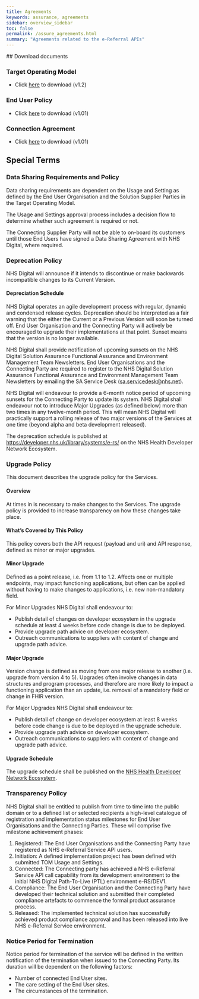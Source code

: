 ```yaml
---
title: Agreements
keywords: assurance, agreements
sidebar: overview_sidebar
toc: false
permalink: /assure_agreements.html
summary: "Agreements related to the e-Referral APIs"
---
```


## Download documents

### Target Operating Model

* Click [here](downloads/agreements/Target_Operating_Model_-_e-RS_APIs_-_Self-Evaluation_Checklist_V1_2.xslx) to download (v1.2)

### End User Policy

* Click [here](https://developer.nhs.uk/wp-content/uploads/2018/05/NHSD-End-User-Policy-Template_V1_01.docx) to download (v1.01)

### Connection Agreement

* Click [here](https://developer.nhs.uk/wp-content/uploads/2018/05/NHSD-Connection-Agreement_Template_V1_01.docx) to download (v1.01)

## Special Terms

### Data Sharing Requirements and Policy

Data sharing requirements are dependent on the Usage and Setting as defined by the End User Organisation and the Solution Supplier Parties in the Target Operating Model.

The Usage and Settings approval process includes a decision flow to determine whether such agreement is required or not.

The Connecting Supplier Party will not be able to on-board its customers until those End Users have signed a Data Sharing Agreement with NHS Digital, where required.

### Deprecation Policy

NHS Digital will announce if it intends to discontinue or make backwards incompatible changes to its Current Version.

#### Depreciation Schedule

NHS Digital operates an agile development process with regular, dynamic and condensed release cycles.
Deprecation should be interpreted as a fair warning that the either the Current or a Previous Version will soon be turned off.  End User Organisation and the Connecting Party will actively be encouraged to upgrade their implementations at that point. Sunset means that the version is no longer available.

NHS Digital shall provide notification of upcoming sunsets on the NHS Digital Solution Assurance Functional Assurance and Environment Management Team Newsletters.  End User Organisations and the Connecting Party are required to register to the NHS Digital Solution Assurance Functional Assurance and Environment Management Team Newsletters by emailing the SA Service Desk (sa.servicedesk@nhs.net).

NHS Digital will endeavour to provide a 6-month notice period of upcoming sunsets for the Connecting Party to update its system.  NHS Digital shall endeavour not to introduce Major Upgrades (as defined below) more than two times in any twelve-month period. This will mean NHS Digital will practically support a rolling release of two major versions of the Services at one time (beyond alpha and beta development released).

The deprecation schedule is published at https://developer.nhs.uk/library/systems/e-rs/ on the NHS Health Developer Network Ecosystem.

### Upgrade Policy

This document describes the upgrade policy for the Services.

#### Overview

At times in is necessary to make changes to the Services. The upgrade policy is provided to increase transparency on how these changes take place.

#### What’s Covered by This Policy

This policy covers both the API request (payload and uri) and API response, defined as minor or major upgrades.

#### Minor Upgrade

Defined as a point release, i.e. from 1.1 to 1.2.
Affects one or multiple endpoints, may impact functioning applications, but often can be applied without having to make changes to applications, i.e. new non-mandatory field.

For Minor Upgrades NHS Digital shall endeavour to:

* Publish detail of changes on developer ecosystem in the upgrade schedule at least 4 weeks before code change is due to be deployed.
* Provide upgrade path advice on developer ecosystem.
* Outreach communications to suppliers with content of change and upgrade path advice.

#### Major Upgrade

Version change is defined as moving from one major release to another (i.e. upgrade from version 4 to 5). Upgrades often involve changes in data structures and program processes, and therefore are more likely to impact a functioning application than an update, i.e. removal of a mandatory field or change in FHIR version.

For Major Upgrades NHS Digital shall endeavour to:

* Publish detail of change on developer ecosystem at least 8 weeks before code change is due to be deployed in the upgrade schedule.
* Provide upgrade path advice on developer ecosystem.
* Outreach communications to suppliers with content of change and upgrade path advice.

#### Upgrade Schedule

The upgrade schedule shall be published on the [NHS Health Developer Network Ecosystem](https://developer.nhs.uk/library/systems/e-rs/).

### Transparency Policy

NHS Digital shall be entitled to publish from time to time into the public domain or to a defined list or selected recipients a high-level catalogue of registration and implementation status milestones for End User Organisations and the Connecting Parties. These will comprise five milestone achievement phases:

1. Registered: The End User Organisations and the Connecting Party have registered as NHS e-Referral Service API users.
2. Initiation: A defined implementation project has been defined with submitted TOM Usage and Settings.
3. Connected: The Connecting party has achieved a NHS e-Referral Service API call capability from its development environment to the initial NHS Digital Path-To-Live (PTL) environment e-RS/DEV1.
4. Compliance: The End User Organisation and the Connecting Party have developed their technical solution and submitted their completed compliance artefacts to commence the formal product assurance process.
5. Released: The implemented technical solution has successfully achieved product compliance approval and has been released into live NHS e-Referral Service environment.

### Notice Period for Termination

Notice period for termination of the service will be defined in the written notification of the termination when issued to the Connecting Party. Its duration will be dependent on the following factors:

* Number of connected End User sites.
* The care setting of the End User sites.
* The circumstances of the termination.
